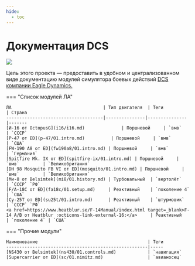 ```yaml
---
hide:
  - toc
---
```


# Документация DCS

![](https://github.com/lord-vesel/dcs-doc/workflows/Build%20DCS%20docs/badge.svg?branch=master)

Цель этого проекта — предоставить в удобном и централизованном виде документацию модулей симулятора боевых действий <a href="https://www.digitalcombatsimulator.com" target="_blank">DCS компании Eagle Dynamics.</a>


=== "Список модулей ЛА"

    ЛА                                   | Тип двигателя  | Теги          | Страна
    -------------------------------------|---------------|---------------|-------
    [И-16 от OctopusG](i16/i16.md)              | Поршневой     | `вмв`         | `СССР`
    [P-47 от ED](p-47/01.intro.md)          | Поршневой     | `вмв`         | `США`
    [FW-190 A8 от ED](fw190a8/01.intro.md) | Поршневой     | `вмв`         | `Германия`
    [Spitfire Mk. IX от ED](spitfire-ix/01.intro.md) | Поршневой     | `вмв`         | `Великобритания`
    [DH 98 Mosquito FB VI от ED](mosquito/01.intro.md) | Поршневой     | `вмв`         | `Великобритания`
    [Ми-8 от Belsimtek](mi8/01.history.md) | Турбовальный  | `вертолёт`    | `СССР` `РФ`
    [F/A-18C от ED](fa18c/01.setup.md)     | Реактивный    | `поколение 4` | `США`
    [Су-25Т от ED](su25t/01.intro.md)      | Реактивный    | `штурмовик`   | `СССР` `РФ`
    <a href=https://www.heatblur.se/F-14Manual/index.html target=_blank>F-14 A/B от Heatblur :octicons-link-external-16:</a>     | Реактивный    | `поколение 4` | `США`

=== "Прочие модули"

    Наименование                                          | Теги
    ------------------------------------------------------|-----
    [NS430 от Belsimtek](ns430/01.controls.md)            | `навигация`
    [Supercarrier от ED](sc/01.nimitz.md)                 | `авианосец`
